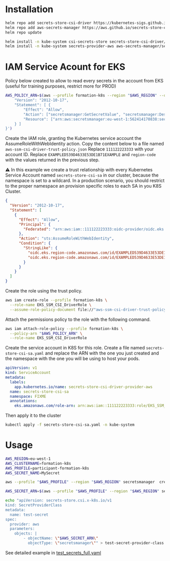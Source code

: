 # Installation

```sh
helm repo add secrets-store-csi-driver https://kubernetes-sigs.github.io/secrets-store-csi-driver/charts
helm repo add aws-secrets-manager https://aws.github.io/secrets-store-csi-driver-provider-aws
helm repo update

helm install -n kube-system csi-secrets-store secrets-store-csi-driver/secrets-store-csi-driver --set syncSecret.enabled=true
helm install -n kube-system secrets-provider-aws aws-secrets-manager/secrets-store-csi-driver-provider-aws
```

# IAM Service Acount for EKS

Policy below created to allow to read every secrets in the account from EKS (useful for training purposes, restrict more for PROD)

```sh
AWS_POLICY_ARN=$(aws --profile formation-k8s --region "$AWS_REGION" --query Policy.Arn --output text iam create-policy --policy-name EKS_SecretsManager_Read_Policy --policy-document '{
    "Version": "2012-10-17",
    "Statement": [ {
        "Effect": "Allow",
        "Action": ["secretsmanager:GetSecretValue", "secretsmanager:DescribeSecret"],
        "Resource": ["arn:aws:secretsmanager:eu-west-1:562414170838:secret:*"]
    } ]
}')
```

Create the IAM role, granting the Kubernetes service account the AssumeRoleWithWebIdentity action. Copy the content below to a file named `aws-ssm-csi-driver-trust-policy.json`
Replace `111122223333` with your account ID. Replace `EXAMPLED539D4633E53DE1B71EXAMPLE` and `region-code` with the values returned in the previous step.

⚠️ In this example we create a trust relationship with every Kubernetes Service Account named `secrets-store-csi-sa` in our cluster, because the namespace is set to a wildcard. In a production scenario, you should restrict to the proper namespace an provision specific roles to each SA in you K8S Cluster.

```json
{
  "Version": "2012-10-17",
  "Statement": [
    {
      "Effect": "Allow",
      "Principal": {
        "Federated": "arn:aws:iam::111122223333:oidc-provider/oidc.eks.region-code.amazonaws.com/id/EXAMPLED539D4633E53DE1B71EXAMPLE"
      },
      "Action": "sts:AssumeRoleWithWebIdentity",
      "Condition": {
        "StringLike": {
          "oidc.eks.region-code.amazonaws.com/id/EXAMPLED539D4633E53DE1B71EXAMPLE:sub": "system:serviceaccount:*:secrets-store-csi-sa",
          "oidc.eks.region-code.amazonaws.com/id/EXAMPLED539D4633E53DE1B71EXAMPLE:aud": "sts.amazonaws.com"
        }
      }
    }
  ]
}
```

Create the role using the trust policy.

```sh
aws iam create-role --profile formation-k8s \
  --role-name EKS_SSM_CSI_DriverRole \
  --assume-role-policy-document file://"aws-ssm-csi-driver-trust-policy.json"
```

Attach the permissions policy to the role with the following command.

```sh
aws iam attach-role-policy --profile formation-k8s \
  --policy-arn "$AWS_POLICY_ARN" \
  --role-name EKS_SSM_CSI_DriverRole
```

Create the service account in K8S for this role. Create a file named `secrets-store-csi-sa.yaml` and replace the ARN with the one you just created and the namespace with the one you will be using to host your pods.

```yaml
apiVersion: v1
kind: ServiceAccount
metadata:
  labels:
    app.kubernetes.io/name: secrets-store-csi-driver-provider-aws
  name: secrets-store-csi-sa
  namespace: FIXME
  annotations:
    eks.amazonaws.com/role-arn: arn:aws:iam::111122223333:role/EKS_SSM_CSI_DriverRole
```

Then apply it to the cluster

```sh
kubectl apply -f secrets-store-csi-sa.yaml -n kube-system
```



# Usage

```sh
AWS_REGION=eu-west-1
AWS_CLUSTERNAME=formation-k8s
AWS_PROFILE=participant-formation-k8s
AWS_SECRET_NAME=MySecret

aws --profile "$AWS_PROFILE" --region "$AWS_REGION" secretsmanager  create-secret --name "$AWS_SECRET_NAME" --secret-string '{"username":"memeuser", "password":"hunter2"}'

AWS_SECRET_ARN=$(aws --profile "$AWS_PROFILE" --region "$AWS_REGION" secretsmanager  describe-secret --secret-id "$AWS_SECRET_NAME" --query "ARN" --output text)

echo "apiVersion: secrets-store.csi.x-k8s.io/v1
kind: SecretProviderClass
metadata:
  name: test-secret
spec:
  provider: aws
  parameters:
    objects: |
        - objectName: \"$AWS_SECRET_ARN\"
          objectType: \"secretsmanager\"" > test-secret-provider-class.yaml
```

See detailed example in [test_secrets_full.yaml](file://test_secrets_full.yaml)



